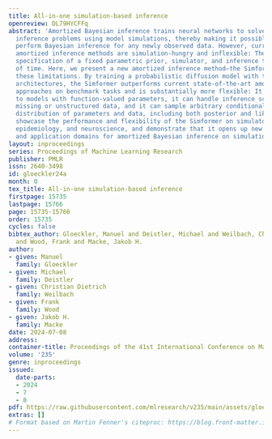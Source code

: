 ```yaml
---
title: All-in-one simulation-based inference
openreview: DL79HYCFFq
abstract: 'Amortized Bayesian inference trains neural networks to solve stochastic
  inference problems using model simulations, thereby making it possible to rapidly
  perform Bayesian inference for any newly observed data. However, current simulation-based
  amortized inference methods are simulation-hungry and inflexible: They require the
  specification of a fixed parametric prior, simulator, and inference tasks ahead
  of time. Here, we present a new amortized inference method—the Simformer—which overcomes
  these limitations. By training a probabilistic diffusion model with transformer
  architectures, the Simformer outperforms current state-of-the-art amortized inference
  approaches on benchmark tasks and is substantially more flexible: It can be applied
  to models with function-valued parameters, it can handle inference scenarios with
  missing or unstructured data, and it can sample arbitrary conditionals of the joint
  distribution of parameters and data, including both posterior and likelihood. We
  showcase the performance and flexibility of the Simformer on simulators from ecology,
  epidemiology, and neuroscience, and demonstrate that it opens up new possibilities
  and application domains for amortized Bayesian inference on simulation-based models.'
layout: inproceedings
series: Proceedings of Machine Learning Research
publisher: PMLR
issn: 2640-3498
id: gloeckler24a
month: 0
tex_title: All-in-one simulation-based inference
firstpage: 15735
lastpage: 15766
page: 15735-15766
order: 15735
cycles: false
bibtex_author: Gloeckler, Manuel and Deistler, Michael and Weilbach, Christian Dietrich
  and Wood, Frank and Macke, Jakob H.
author:
- given: Manuel
  family: Gloeckler
- given: Michael
  family: Deistler
- given: Christian Dietrich
  family: Weilbach
- given: Frank
  family: Wood
- given: Jakob H.
  family: Macke
date: 2024-07-08
address:
container-title: Proceedings of the 41st International Conference on Machine Learning
volume: '235'
genre: inproceedings
issued:
  date-parts:
  - 2024
  - 7
  - 8
pdf: https://raw.githubusercontent.com/mlresearch/v235/main/assets/gloeckler24a/gloeckler24a.pdf
extras: []
# Format based on Martin Fenner's citeproc: https://blog.front-matter.io/posts/citeproc-yaml-for-bibliographies/
---
```


